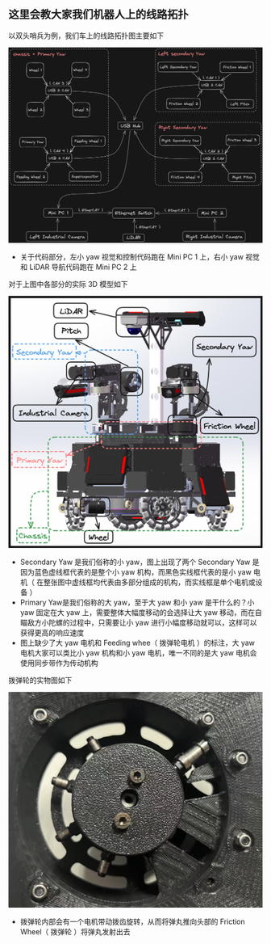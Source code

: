 ## 这里会教大家我们机器人上的线路拓扑
以双头哨兵为例，我们车上的线路拓扑图主要如下

![cirtopo](../Images/cirtopo.png)

+ 关于代码部分，左小 yaw 视觉和控制代码跑在 Mini PC 1 上，右小 yaw 视觉和 LiDAR 导航代码跑在 Mini PC 2 上

对于上图中各部分的实际 3D 模型如下

![sentrytopo](../Images/SentryTopo.png)

+ Secondary Yaw 是我们俗称的小 yaw，图上出现了两个 Secondary Yaw 是因为蓝色虚线框代表的是整个小 yaw 机构，而黑色实线框代表的是小 yaw 电机（ 在整张图中虚线框均代表由多部分组成的机构，而实线框是单个电机或设备 ）
+ Primary Yaw是我们俗称的大 yaw，至于大 yaw 和小 yaw 是干什么的？小 yaw 固定在大 yaw 上，需要整体大幅度移动的会选择让大 yaw 移动，而在自瞄敌方小陀螺的过程中，只需要让小 yaw 进行小幅度移动就可以，这样可以获得更高的响应速度
+ 图上缺少了大 yaw 电机和 Feeding whee（ 拨弹轮电机 ）的标注，大 yaw 电机大家可以类比小 yaw 机构和小 yaw 电机，唯一不同的是大 yaw 电机会使用同步带作为传动机构
  
拨弹轮的实物图如下

![feeding](../Images/Feeding.jpg)

+ 拨弹轮内部会有一个电机带动拨齿旋转，从而将弹丸推向头部的 Friction Wheel（ 拨弹轮 ）将弹丸发射出去

